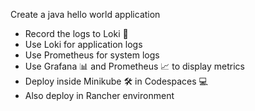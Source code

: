 Create a java hello world application
- Record the logs to Loki 📜
- Use Loki for application logs
- Use Prometheus for system logs
- Use Grafana 📊 and Prometheus 📈 to display metrics
- Deploy inside Minikube 🛠️ in Codespaces 💻
- Also deploy in Rancher environment